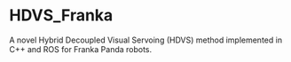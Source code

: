 # HDVS_Franka
A novel Hybrid Decoupled Visual Servoing (HDVS) method implemented in C++ and ROS for Franka Panda robots. 
